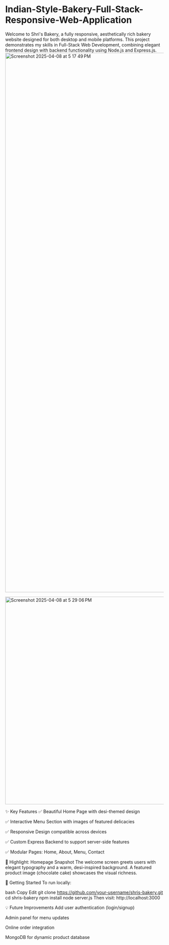 # Indian-Style-Bakery-Full-Stack-Responsive-Web-Application
Welcome to Shri's Bakery, a fully responsive, aesthetically rich bakery website designed for both desktop and mobile platforms. This project demonstrates my skills in Full-Stack Web Development, combining elegant frontend design with backend functionality using Node.js and Express.js.
<img width="1707" alt="Screenshot 2025-04-08 at 5 17 49 PM" src="https://github.com/user-attachments/assets/5bcb3eb5-001a-452a-9ba0-1c73bc9d939a" />

<img width="657" alt="Screenshot 2025-04-08 at 5 29 06 PM" src="https://github.com/user-attachments/assets/be342fd8-d28d-46f4-8bdb-b17d8f001b37" />

✨ Key Features
✅ Beautiful Home Page with desi-themed design

✅ Interactive Menu Section with images of featured delicacies

✅ Responsive Design compatible across devices

✅ Custom Express Backend to support server-side features

✅ Modular Pages: Home, About, Menu, Contact

📌 Highlight: Homepage Snapshot
The welcome screen greets users with elegant typography and a warm, desi-inspired background. A featured product image (chocolate cake) showcases the visual richness.

🚀 Getting Started
To run locally:

bash
Copy
Edit
git clone https://github.com/your-username/shris-bakery.git
cd shris-bakery
npm install
node server.js
Then visit: http://localhost:3000

💡 Future Improvements
Add user authentication (login/signup)

Admin panel for menu updates

Online order integration

MongoDB for dynamic product database
